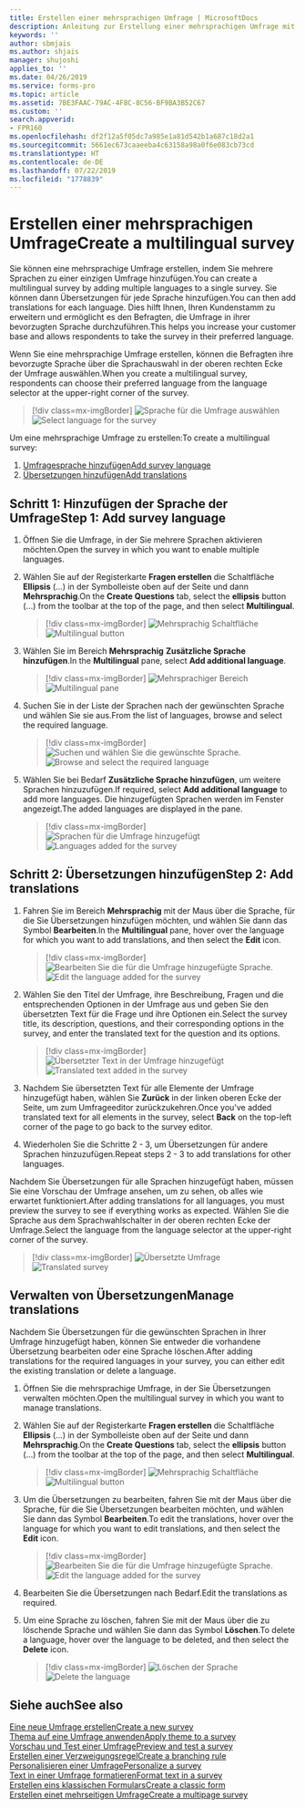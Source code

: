 ```yaml
---
title: Erstellen einer mehrsprachigen Umfrage | MicrosoftDocs
description: Anleitung zur Erstellung einer mehrsprachigen Umfrage mit Microsoft Forms Pro.
keywords: ''
author: sbmjais
ms.author: shjais
manager: shujoshi
applies_to: ''
ms.date: 04/26/2019
ms.service: forms-pro
ms.topic: article
ms.assetid: 7BE3FAAC-79AC-4F8C-8C56-BF9BA3B52C67
ms.custom: ''
search.appverid:
- FPR160
ms.openlocfilehash: df2f12a5f05dc7a985e1a81d542b1a687c18d2a1
ms.sourcegitcommit: 5661ec673caaeeba4c63158a98a0f6e083cb73cd
ms.translationtype: HT
ms.contentlocale: de-DE
ms.lasthandoff: 07/22/2019
ms.locfileid: "1778839"
---
```

# <a name="create-a-multilingual-survey"></a><span data-ttu-id="1a67e-103">Erstellen einer mehrsprachigen Umfrage</span><span class="sxs-lookup"><span data-stu-id="1a67e-103">Create a multilingual survey</span></span>



<span data-ttu-id="1a67e-104">Sie können eine mehrsprachige Umfrage erstellen, indem Sie mehrere Sprachen zu einer einzigen Umfrage hinzufügen.</span><span class="sxs-lookup"><span data-stu-id="1a67e-104">You can create a multilingual survey by adding multiple languages to a single survey.</span></span> <span data-ttu-id="1a67e-105">Sie können dann Übersetzungen für jede Sprache hinzufügen.</span><span class="sxs-lookup"><span data-stu-id="1a67e-105">You can then add translations for each language.</span></span> <span data-ttu-id="1a67e-106">Dies hilft Ihnen, Ihren Kundenstamm zu erweitern und ermöglicht es den Befragten, die Umfrage in ihrer bevorzugten Sprache durchzuführen.</span><span class="sxs-lookup"><span data-stu-id="1a67e-106">This helps you increase your customer base and allows respondents to take the survey in their preferred language.</span></span>

<span data-ttu-id="1a67e-107">Wenn Sie eine mehrsprachige Umfrage erstellen, können die Befragten ihre bevorzugte Sprache über die Sprachauswahl in der oberen rechten Ecke der Umfrage auswählen.</span><span class="sxs-lookup"><span data-stu-id="1a67e-107">When you create a multilingual survey, respondents can choose their preferred language from the language selector at the upper-right corner of the survey.</span></span>

> [!div class=mx-imgBorder]
> <span data-ttu-id="1a67e-108">![Sprache für die Umfrage auswählen](media/lang-select.png "Sprache für die Umfrage auswählen")</span><span class="sxs-lookup"><span data-stu-id="1a67e-108">![Select language for the survey](media/lang-select.png "Select language for the survey")</span></span> 

<span data-ttu-id="1a67e-109">Um eine mehrsprachige Umfrage zu erstellen:</span><span class="sxs-lookup"><span data-stu-id="1a67e-109">To create a multilingual survey:</span></span>

1.  [<span data-ttu-id="1a67e-110">Umfragesprache hinzufügen</span><span class="sxs-lookup"><span data-stu-id="1a67e-110">Add survey language</span></span>](#step-1-add-survey-language)
2.  [<span data-ttu-id="1a67e-111">Übersetzungen hinzufügen</span><span class="sxs-lookup"><span data-stu-id="1a67e-111">Add translations</span></span>](#step-2-add-translations)

## <a name="step-1-add-survey-language"></a><span data-ttu-id="1a67e-112">Schritt 1: Hinzufügen der Sprache der Umfrage</span><span class="sxs-lookup"><span data-stu-id="1a67e-112">Step 1: Add survey language</span></span>

1.  <span data-ttu-id="1a67e-113">Öffnen Sie die Umfrage, in der Sie mehrere Sprachen aktivieren möchten.</span><span class="sxs-lookup"><span data-stu-id="1a67e-113">Open the survey in which you want to enable multiple languages.</span></span>

2.  <span data-ttu-id="1a67e-114">Wählen Sie auf der Registerkarte **Fragen erstellen** die Schaltfläche **Ellipsis** (...) in der Symbolleiste oben auf der Seite und dann **Mehrsprachig**.</span><span class="sxs-lookup"><span data-stu-id="1a67e-114">On the **Create Questions** tab, select the **ellipsis** button (…) from the toolbar at the top of the page, and then select **Multilingual**.</span></span>

    > [!div class=mx-imgBorder]
    > <span data-ttu-id="1a67e-115">![Mehrsprachig Schaltfläche](media/multilingual-button.png "Mehrsprachig Schaltfläche")</span><span class="sxs-lookup"><span data-stu-id="1a67e-115">![Multilingual button](media/multilingual-button.png "Multilingual button")</span></span> 

3.  <span data-ttu-id="1a67e-116">Wählen Sie im Bereich **Mehrsprachig** **Zusätzliche Sprache hinzufügen**.</span><span class="sxs-lookup"><span data-stu-id="1a67e-116">In the **Multilingual** pane, select **Add additional language**.</span></span>

    > [!div class=mx-imgBorder]
    > <span data-ttu-id="1a67e-117">![Mehrsprachiger Bereich](media/multilingual-pane.png "Mehrsprachiger Bereich")</span><span class="sxs-lookup"><span data-stu-id="1a67e-117">![Multilingual pane](media/multilingual-pane.png "Multilingual pane")</span></span> 

4.  <span data-ttu-id="1a67e-118">Suchen Sie in der Liste der Sprachen nach der gewünschten Sprache und wählen Sie sie aus.</span><span class="sxs-lookup"><span data-stu-id="1a67e-118">From the list of languages, browse and select the required language.</span></span>

    > [!div class=mx-imgBorder]
    > <span data-ttu-id="1a67e-119">![Suchen und wählen Sie die gewünschte Sprache](media/lang-list.png "Suchen und wählen Sie die gewünschte Sprache").</span><span class="sxs-lookup"><span data-stu-id="1a67e-119">![Browse and select the required language](media/lang-list.png "Browse and select the required language")</span></span> 

5.  <span data-ttu-id="1a67e-120">Wählen Sie bei Bedarf **Zusätzliche Sprache hinzufügen**, um weitere Sprachen hinzuzufügen.</span><span class="sxs-lookup"><span data-stu-id="1a67e-120">If required, select **Add additional language** to add more languages.</span></span> <span data-ttu-id="1a67e-121">Die hinzugefügten Sprachen werden im Fenster angezeigt.</span><span class="sxs-lookup"><span data-stu-id="1a67e-121">The added languages are displayed in the pane.</span></span>

    > [!div class=mx-imgBorder]
    > <span data-ttu-id="1a67e-122">![Sprachen für die Umfrage hinzugefügt](media/lang-added.png "Sprachen für die Umfrage hinzugefügt")</span><span class="sxs-lookup"><span data-stu-id="1a67e-122">![Languages added for the survey](media/lang-added.png "Languages added for the survey")</span></span> 

## <a name="step-2-add-translations"></a><span data-ttu-id="1a67e-123">Schritt 2: Übersetzungen hinzufügen</span><span class="sxs-lookup"><span data-stu-id="1a67e-123">Step 2: Add translations</span></span>

1.  <span data-ttu-id="1a67e-124">Fahren Sie im Bereich **Mehrsprachig** mit der Maus über die Sprache, für die Sie Übersetzungen hinzufügen möchten, und wählen Sie dann das Symbol **Bearbeiten**.</span><span class="sxs-lookup"><span data-stu-id="1a67e-124">In the **Multilingual** pane, hover over the language for which you want to add translations, and then select the **Edit** icon.</span></span>

    > [!div class=mx-imgBorder]
    > <span data-ttu-id="1a67e-125">![Bearbeiten Sie die für die Umfrage hinzugefügte Sprache](media/edit-lang.png "Bearbeiten Sie die für die Umfrage hinzugefügte Sprache").</span><span class="sxs-lookup"><span data-stu-id="1a67e-125">![Edit the language added for the survey](media/edit-lang.png "Edit the language added for the survey")</span></span> 

2.  <span data-ttu-id="1a67e-126">Wählen Sie den Titel der Umfrage, ihre Beschreibung, Fragen und die entsprechenden Optionen in der Umfrage aus und geben Sie den übersetzten Text für die Frage und ihre Optionen ein.</span><span class="sxs-lookup"><span data-stu-id="1a67e-126">Select the survey title, its description, questions, and their corresponding options in the survey, and enter the translated text for the question and its options.</span></span>

    > [!div class=mx-imgBorder]
    > <span data-ttu-id="1a67e-127">![Übersetzter Text in der Umfrage hinzugefügt](media/translation-added.png "Übersetzter Text in der Umfrage hinzugefügt")</span><span class="sxs-lookup"><span data-stu-id="1a67e-127">![Translated text added in the survey](media/translation-added.png "Translated text added in the survey")</span></span> 

3.  <span data-ttu-id="1a67e-128">Nachdem Sie übersetzten Text für alle Elemente der Umfrage hinzugefügt haben, wählen Sie **Zurück** in der linken oberen Ecke der Seite, um zum Umfrageeditor zurückzukehren.</span><span class="sxs-lookup"><span data-stu-id="1a67e-128">Once you've added translated text for all elements in the survey, select **Back** on the top-left corner of the page to go back to the survey editor.</span></span>

4.  <span data-ttu-id="1a67e-129">Wiederholen Sie die Schritte 2 - 3, um Übersetzungen für andere Sprachen hinzuzufügen.</span><span class="sxs-lookup"><span data-stu-id="1a67e-129">Repeat steps 2 - 3 to add translations for other languages.</span></span>

<span data-ttu-id="1a67e-130">Nachdem Sie Übersetzungen für alle Sprachen hinzugefügt haben, müssen Sie eine Vorschau der Umfrage ansehen, um zu sehen, ob alles wie erwartet funktioniert.</span><span class="sxs-lookup"><span data-stu-id="1a67e-130">After adding translations for all languages, you must preview the survey to see if everything works as expected.</span></span> <span data-ttu-id="1a67e-131">Wählen Sie die Sprache aus dem Sprachwahlschalter in der oberen rechten Ecke der Umfrage.</span><span class="sxs-lookup"><span data-stu-id="1a67e-131">Select the language from the language selector at the upper-right corner of the survey.</span></span>

> [!div class=mx-imgBorder]
> <span data-ttu-id="1a67e-132">![Übersetzte Umfrage](media/translated-survey.png "Übersetzte Umfrage")</span><span class="sxs-lookup"><span data-stu-id="1a67e-132">![Translated survey](media/translated-survey.png "Translated survey")</span></span> 

## <a name="manage-translations"></a><span data-ttu-id="1a67e-133">Verwalten von Übersetzungen</span><span class="sxs-lookup"><span data-stu-id="1a67e-133">Manage translations</span></span>  

<span data-ttu-id="1a67e-134">Nachdem Sie Übersetzungen für die gewünschten Sprachen in Ihrer Umfrage hinzugefügt haben, können Sie entweder die vorhandene Übersetzung bearbeiten oder eine Sprache löschen.</span><span class="sxs-lookup"><span data-stu-id="1a67e-134">After adding translations for the required languages in your survey, you can either edit the existing translation or delete a language.</span></span>

1.  <span data-ttu-id="1a67e-135">Öffnen Sie die mehrsprachige Umfrage, in der Sie Übersetzungen verwalten möchten.</span><span class="sxs-lookup"><span data-stu-id="1a67e-135">Open the multilingual survey in which you want to manage translations.</span></span>

2.  <span data-ttu-id="1a67e-136">Wählen Sie auf der Registerkarte **Fragen erstellen** die Schaltfläche **Ellipsis** (...) in der Symbolleiste oben auf der Seite und dann **Mehrsprachig**.</span><span class="sxs-lookup"><span data-stu-id="1a67e-136">On the **Create Questions** tab, select the **ellipsis** button (…) from the toolbar at the top of the page, and then select **Multilingual**.</span></span>

    > [!div class=mx-imgBorder]
    > <span data-ttu-id="1a67e-137">![Mehrsprachig Schaltfläche](media/multilingual-button.png "Mehrsprachig Schaltfläche")</span><span class="sxs-lookup"><span data-stu-id="1a67e-137">![Multilingual button](media/multilingual-button.png "Multilingual button")</span></span> 

3.  <span data-ttu-id="1a67e-138">Um die Übersetzungen zu bearbeiten, fahren Sie mit der Maus über die Sprache, für die Sie Übersetzungen bearbeiten möchten, und wählen Sie dann das Symbol **Bearbeiten**.</span><span class="sxs-lookup"><span data-stu-id="1a67e-138">To edit the translations, hover over the language for which you want to edit translations, and then select the **Edit** icon.</span></span>

    > [!div class=mx-imgBorder]
    > <span data-ttu-id="1a67e-139">![Bearbeiten Sie die für die Umfrage hinzugefügte Sprache](media/edit-lang.png "Bearbeiten Sie die für die Umfrage hinzugefügte Sprache").</span><span class="sxs-lookup"><span data-stu-id="1a67e-139">![Edit the language added for the survey](media/edit-lang.png "Edit the language added for the survey")</span></span> 

4.  <span data-ttu-id="1a67e-140">Bearbeiten Sie die Übersetzungen nach Bedarf.</span><span class="sxs-lookup"><span data-stu-id="1a67e-140">Edit the translations as required.</span></span>

5.  <span data-ttu-id="1a67e-141">Um eine Sprache zu löschen, fahren Sie mit der Maus über die zu löschende Sprache und wählen Sie dann das Symbol **Löschen**.</span><span class="sxs-lookup"><span data-stu-id="1a67e-141">To delete a language, hover over the language to be deleted, and then select the **Delete** icon.</span></span>

    > [!div class=mx-imgBorder]
    > <span data-ttu-id="1a67e-142">![Löschen der Sprache ](media/delete-lang.png "Löschen der Sprache ")</span><span class="sxs-lookup"><span data-stu-id="1a67e-142">![Delete the language](media/delete-lang.png "Delete the language")</span></span> 

## <a name="see-also"></a><span data-ttu-id="1a67e-143">Siehe auch</span><span class="sxs-lookup"><span data-stu-id="1a67e-143">See also</span></span>

[<span data-ttu-id="1a67e-144">Eine neue Umfrage erstellen</span><span class="sxs-lookup"><span data-stu-id="1a67e-144">Create a new survey</span></span>](create-new-survey.md)<br>
[<span data-ttu-id="1a67e-145">Thema auf eine Umfrage anwenden</span><span class="sxs-lookup"><span data-stu-id="1a67e-145">Apply theme to a survey</span></span>](apply-theme.md)<br>
[<span data-ttu-id="1a67e-146">Vorschau und Test einer Umfrage</span><span class="sxs-lookup"><span data-stu-id="1a67e-146">Preview and test a survey</span></span>](preview-test-survey.md)<br>
[<span data-ttu-id="1a67e-147">Erstellen einer Verzweigungsregel</span><span class="sxs-lookup"><span data-stu-id="1a67e-147">Create a branching rule</span></span>](create-branching-rule.md)<br>
[<span data-ttu-id="1a67e-148">Personalisieren einer Umfrage</span><span class="sxs-lookup"><span data-stu-id="1a67e-148">Personalize a survey</span></span>](personalize-survey.md)<br>
[<span data-ttu-id="1a67e-149">Text in einer Umfrage formatieren</span><span class="sxs-lookup"><span data-stu-id="1a67e-149">Format text in a survey</span></span>](survey-text-format.md)<br>
[<span data-ttu-id="1a67e-150">Erstellen eins klassischen Formulars</span><span class="sxs-lookup"><span data-stu-id="1a67e-150">Create a classic form</span></span>](create-classic-form.md)<br>
[<span data-ttu-id="1a67e-151">Erstellen einet mehrseitigen Umfrage</span><span class="sxs-lookup"><span data-stu-id="1a67e-151">Create a multipage survey</span></span>](create-multipage-survey.md)
